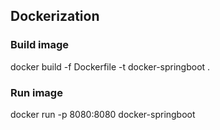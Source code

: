 
## Dockerization

### Build image

docker build -f Dockerfile -t docker-springboot .


### Run image

docker run -p 8080:8080  docker-springboot